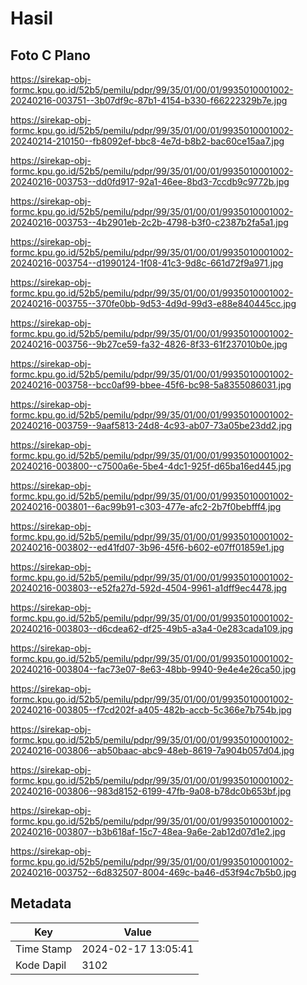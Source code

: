 # Hasil

## Foto C Plano

https://sirekap-obj-formc.kpu.go.id/52b5/pemilu/pdpr/99/35/01/00/01/9935010001002-20240216-003751--3b07df9c-87b1-4154-b330-f66222329b7e.jpg

https://sirekap-obj-formc.kpu.go.id/52b5/pemilu/pdpr/99/35/01/00/01/9935010001002-20240214-210150--fb8092ef-bbc8-4e7d-b8b2-bac60ce15aa7.jpg

https://sirekap-obj-formc.kpu.go.id/52b5/pemilu/pdpr/99/35/01/00/01/9935010001002-20240216-003753--dd0fd917-92a1-46ee-8bd3-7ccdb9c9772b.jpg

https://sirekap-obj-formc.kpu.go.id/52b5/pemilu/pdpr/99/35/01/00/01/9935010001002-20240216-003753--4b2901eb-2c2b-4798-b3f0-c2387b2fa5a1.jpg

https://sirekap-obj-formc.kpu.go.id/52b5/pemilu/pdpr/99/35/01/00/01/9935010001002-20240216-003754--d1990124-1f08-41c3-9d8c-661d72f9a971.jpg

https://sirekap-obj-formc.kpu.go.id/52b5/pemilu/pdpr/99/35/01/00/01/9935010001002-20240216-003755--370fe0bb-9d53-4d9d-99d3-e88e840445cc.jpg

https://sirekap-obj-formc.kpu.go.id/52b5/pemilu/pdpr/99/35/01/00/01/9935010001002-20240216-003756--9b27ce59-fa32-4826-8f33-61f237010b0e.jpg

https://sirekap-obj-formc.kpu.go.id/52b5/pemilu/pdpr/99/35/01/00/01/9935010001002-20240216-003758--bcc0af99-bbee-45f6-bc98-5a8355086031.jpg

https://sirekap-obj-formc.kpu.go.id/52b5/pemilu/pdpr/99/35/01/00/01/9935010001002-20240216-003759--9aaf5813-24d8-4c93-ab07-73a05be23dd2.jpg

https://sirekap-obj-formc.kpu.go.id/52b5/pemilu/pdpr/99/35/01/00/01/9935010001002-20240216-003800--c7500a6e-5be4-4dc1-925f-d65ba16ed445.jpg

https://sirekap-obj-formc.kpu.go.id/52b5/pemilu/pdpr/99/35/01/00/01/9935010001002-20240216-003801--6ac99b91-c303-477e-afc2-2b7f0bebfff4.jpg

https://sirekap-obj-formc.kpu.go.id/52b5/pemilu/pdpr/99/35/01/00/01/9935010001002-20240216-003802--ed41fd07-3b96-45f6-b602-e07ff01859e1.jpg

https://sirekap-obj-formc.kpu.go.id/52b5/pemilu/pdpr/99/35/01/00/01/9935010001002-20240216-003803--e52fa27d-592d-4504-9961-a1dff9ec4478.jpg

https://sirekap-obj-formc.kpu.go.id/52b5/pemilu/pdpr/99/35/01/00/01/9935010001002-20240216-003803--d6cdea62-df25-49b5-a3a4-0e283cada109.jpg

https://sirekap-obj-formc.kpu.go.id/52b5/pemilu/pdpr/99/35/01/00/01/9935010001002-20240216-003804--fac73e07-8e63-48bb-9940-9e4e4e26ca50.jpg

https://sirekap-obj-formc.kpu.go.id/52b5/pemilu/pdpr/99/35/01/00/01/9935010001002-20240216-003805--f7cd202f-a405-482b-accb-5c366e7b754b.jpg

https://sirekap-obj-formc.kpu.go.id/52b5/pemilu/pdpr/99/35/01/00/01/9935010001002-20240216-003806--ab50baac-abc9-48eb-8619-7a904b057d04.jpg

https://sirekap-obj-formc.kpu.go.id/52b5/pemilu/pdpr/99/35/01/00/01/9935010001002-20240216-003806--983d8152-6199-47fb-9a08-b78dc0b653bf.jpg

https://sirekap-obj-formc.kpu.go.id/52b5/pemilu/pdpr/99/35/01/00/01/9935010001002-20240216-003807--b3b618af-15c7-48ea-9a6e-2ab12d07d1e2.jpg

https://sirekap-obj-formc.kpu.go.id/52b5/pemilu/pdpr/99/35/01/00/01/9935010001002-20240216-003752--6d832507-8004-469c-ba46-d53f94c7b5b0.jpg


## Metadata

| Key        | Value               |
| ---------- | ------------------- |
| Time Stamp | 2024-02-17 13:05:41 |
| Kode Dapil | 3102                |



